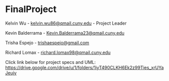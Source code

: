 # FinalProject



Kelvin Wu -
kelvin.wu86@qmail.cuny.edu - Project Leader<p>
Kevin Balderrama - Kevin.Balderrama23@qmail.cuny.edu <p>
Trisha Espejo -
trishaespejo@gmail.com <p>
Richard Lomax -
richard.lomax98@qmail.cuny.edu

Click link below for project specs and UML:
https://drive.google.com/drive/u/1/folders/1iyT490CLKH6Ek2z99Ties_xrUYaJeujy
